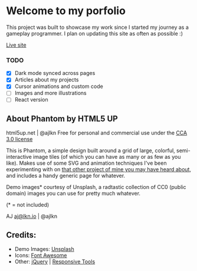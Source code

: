 # Welcome to my porfolio

This project was built to showcase my work since I started my journey as a gameplay programmer. I plan on updating this site as often as possible :)

[Live site](https://soren-szabo-work.github.io)

### TODO

- [x] Dark mode synced across pages
- [x] Articles about my projects
- [x] Cursor animations and custom code
- [ ] Images and more illustrations
- [ ] React version

## About Phantom by HTML5 UP

html5up.net | @ajlkn
Free for personal and commercial use under the [CCA 3.0 license](html5up.net/license)

This is Phantom, a simple design built around a grid of large, colorful, semi-interactive image tiles (of which you can have as many or as few as you like). Makes use of some SVG and animation techniques I've been experimenting with on [that other project of mine you may have heard about](https://carrd.co), and includes a handy generic page for whatever.

Demo images\* courtesy of Unsplash, a radtastic collection of CC0 (public domain) images you can use for pretty much whatever.

(\* = not included)

AJ
aj@lkn.io | @ajlkn

## Credits:

- Demo Images: [Unsplash](https://www.unsplash.com)
- Icons: [Font Awesome](https://www.fontawesome.io)
- Other: [jQuery](https://www.jquery.com) | [Responsive Tools](github.com/ajlkn/responsive-tools)
